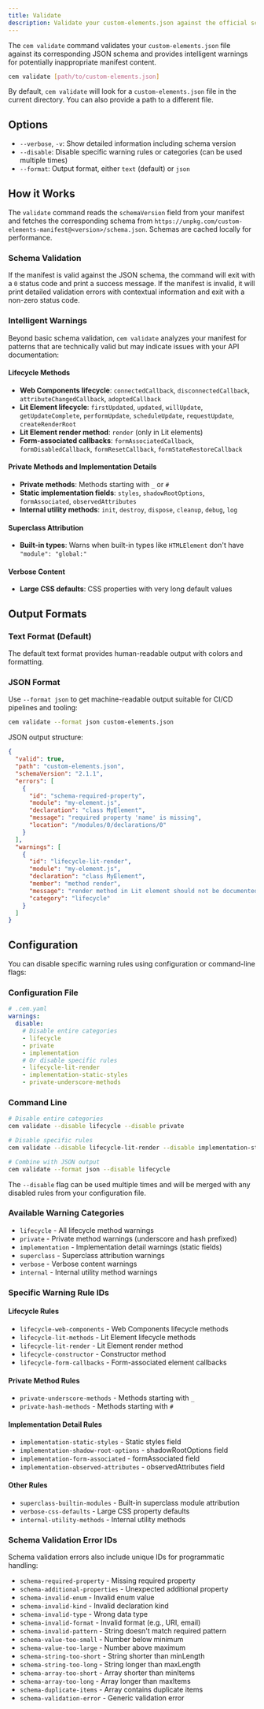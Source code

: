 ```yaml
---
title: Validate
description: Validate your custom-elements.json against the official schema
---
```


The `cem validate` command validates your `custom-elements.json` file against its corresponding JSON schema and provides intelligent warnings for potentially inappropriate manifest content.

```bash
cem validate [path/to/custom-elements.json]
```

By default, `cem validate` will look for a `custom-elements.json` file in the current directory. You can also provide a path to a different file.

## Options

- `--verbose`, `-v`: Show detailed information including schema version
- `--disable`: Disable specific warning rules or categories (can be used multiple times)
- `--format`: Output format, either `text` (default) or `json`

## How it Works

The `validate` command reads the `schemaVersion` field from your manifest and fetches the corresponding schema from `https://unpkg.com/custom-elements-manifest@<version>/schema.json`. Schemas are cached locally for performance.

### Schema Validation
If the manifest is valid against the JSON schema, the command will exit with a `0` status code and print a success message. If the manifest is invalid, it will print detailed validation errors with contextual information and exit with a non-zero status code.

### Intelligent Warnings
Beyond basic schema validation, `cem validate` analyzes your manifest for patterns that are technically valid but may indicate issues with your API documentation:

#### Lifecycle Methods
- **Web Components lifecycle**: `connectedCallback`, `disconnectedCallback`, `attributeChangedCallback`, `adoptedCallback`
- **Lit Element lifecycle**: `firstUpdated`, `updated`, `willUpdate`, `getUpdateComplete`, `performUpdate`, `scheduleUpdate`, `requestUpdate`, `createRenderRoot`
- **Lit Element render method**: `render` (only in Lit elements)
- **Form-associated callbacks**: `formAssociatedCallback`, `formDisabledCallback`, `formResetCallback`, `formStateRestoreCallback`

#### Private Methods and Implementation Details
- **Private methods**: Methods starting with `_` or `#`
- **Static implementation fields**: `styles`, `shadowRootOptions`, `formAssociated`, `observedAttributes`
- **Internal utility methods**: `init`, `destroy`, `dispose`, `cleanup`, `debug`, `log`

#### Superclass Attribution
- **Built-in types**: Warns when built-in types like `HTMLElement` don't have `"module": "global:"`

#### Verbose Content
- **Large CSS defaults**: CSS properties with very long default values

## Output Formats

### Text Format (Default)
The default text format provides human-readable output with colors and formatting.

### JSON Format
Use `--format json` to get machine-readable output suitable for CI/CD pipelines and tooling:

```bash
cem validate --format json custom-elements.json
```

JSON output structure:
```json
{
  "valid": true,
  "path": "custom-elements.json",
  "schemaVersion": "2.1.1",
  "errors": [
    {
      "id": "schema-required-property",
      "module": "my-element.js",
      "declaration": "class MyElement",
      "message": "required property 'name' is missing",
      "location": "/modules/0/declarations/0"
    }
  ],
  "warnings": [
    {
      "id": "lifecycle-lit-render",
      "module": "my-element.js", 
      "declaration": "class MyElement",
      "member": "method render",
      "message": "render method in Lit element should not be documented in public API",
      "category": "lifecycle"
    }
  ]
}
```

## Configuration

You can disable specific warning rules using configuration or command-line flags:

### Configuration File
```yaml
# .cem.yaml
warnings:
  disable:
    # Disable entire categories
    - lifecycle
    - private
    - implementation
    # Or disable specific rules
    - lifecycle-lit-render
    - implementation-static-styles
    - private-underscore-methods
```

### Command Line
```bash
# Disable entire categories
cem validate --disable lifecycle --disable private

# Disable specific rules
cem validate --disable lifecycle-lit-render --disable implementation-static-styles

# Combine with JSON output
cem validate --format json --disable lifecycle
```

The `--disable` flag can be used multiple times and will be merged with any disabled rules from your configuration file.

### Available Warning Categories

- `lifecycle` - All lifecycle method warnings
- `private` - Private method warnings (underscore and hash prefixed)
- `implementation` - Implementation detail warnings (static fields)
- `superclass` - Superclass attribution warnings
- `verbose` - Verbose content warnings
- `internal` - Internal utility method warnings

### Specific Warning Rule IDs

#### Lifecycle Rules
- `lifecycle-web-components` - Web Components lifecycle methods
- `lifecycle-lit-methods` - Lit Element lifecycle methods
- `lifecycle-lit-render` - Lit Element render method
- `lifecycle-constructor` - Constructor method
- `lifecycle-form-callbacks` - Form-associated element callbacks

#### Private Method Rules
- `private-underscore-methods` - Methods starting with `_`
- `private-hash-methods` - Methods starting with `#`

#### Implementation Detail Rules
- `implementation-static-styles` - Static styles field
- `implementation-shadow-root-options` - shadowRootOptions field
- `implementation-form-associated` - formAssociated field
- `implementation-observed-attributes` - observedAttributes field

#### Other Rules
- `superclass-builtin-modules` - Built-in superclass module attribution
- `verbose-css-defaults` - Large CSS property defaults
- `internal-utility-methods` - Internal utility methods

### Schema Validation Error IDs

Schema validation errors also include unique IDs for programmatic handling:

- `schema-required-property` - Missing required property
- `schema-additional-properties` - Unexpected additional property
- `schema-invalid-enum` - Invalid enum value
- `schema-invalid-kind` - Invalid declaration kind
- `schema-invalid-type` - Wrong data type
- `schema-invalid-format` - Invalid format (e.g., URI, email)
- `schema-invalid-pattern` - String doesn't match required pattern
- `schema-value-too-small` - Number below minimum
- `schema-value-too-large` - Number above maximum
- `schema-string-too-short` - String shorter than minLength
- `schema-string-too-long` - String longer than maxLength
- `schema-array-too-short` - Array shorter than minItems
- `schema-array-too-long` - Array longer than maxItems
- `schema-duplicate-items` - Array contains duplicate items
- `schema-validation-error` - Generic validation error
